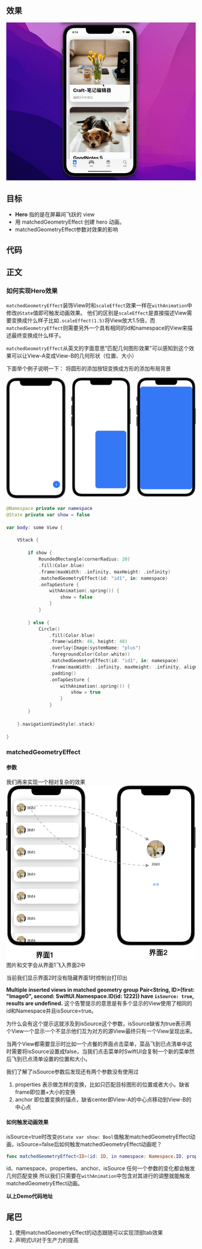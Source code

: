 ## 效果
![效果](Doc/123.gif)
## 目标
-   **Hero** 指的是在屏幕间飞跃的 view
-   用 matchedGeometryEffect 创建 hero 动画。
-   matchedGeometryEffect参数对效果的影响
## 代码

## 正文
### 如何实现Hero效果
`matchedGeometryEffect`装饰View时和`scaleEffect`效果一样在`withAnimation`中修改`@State`值即可触发动画效果。
他们的区别是`scaleEffect`是直接描述View需要变换成什么样子比如`.scaleEffect(1.5)`将View放大1.5倍，而`matchedGeometryEffect`则需要另外一个具有相同的id和namespace的View来描述最终变换成什么样子。

`matchedGeometryEffect`从英文的字面意思"匹配几何图形效果"可以感知到这个效果可以让View-A变成View-B的几何形状（位置、大小）

下面举个例子说明一下：
将圆形的添加按钮变换成方形的添加布局背景

![圆形变换成方形](Doc/Pasted%20image%2020220314142847.png)

```swift
@Namespace private var namespace
@State private var show = false

var body: some View {

	VStack {
	
		if show {
			RoundedRectangle(cornerRadius: 20)
			.fill(Color.blue)
			.frame(maxWidth: .infinity, maxHeight: .infinity)
			.matchedGeometryEffect(id: "id1", in: namespace)
			.onTapGesture {
				withAnimation(.spring()) {
					show = false
				}			
			}
		
		} else {
			Circle()
				.fill(Color.blue)
				.frame(width: 48, height: 48)
				.overlay(Image(systemName: "plus")
				.foregroundColor(Color.white))
				.matchedGeometryEffect(id: "id1", in: namespace)
				.frame(maxWidth: .infinity, maxHeight: .infinity, alignment: .bottomTrailing)
				.padding()		
				.onTapGesture {
					withAnimation(.spring()) {
						show = true
					}
				}
		}
	
	}.navigationViewStyle(.stack)

}
```

### matchedGeometryEffect
#### 参数
我们再来实现一个相对复杂的效果
![相对复杂的效果](Doc/Pasted%20image%2020220314154503.png)
图片和文字会从界面1飞入界面2中

当前我们显示界面2时没有隐藏界面1时控制台打印出

**Multiple inserted views in matched geometry group Pair<String, ID>(first: "Image0", second: SwiftUI.Namespace.ID(id: 1222)) have `isSource: true`, results are undefined.**
这个告警提示的意思是有多个显示的View使用了相同的id和Namespace并且isSource=true。

为什么会有这个提示这就涉及到isSource这个参数，isSource缺省为true表示两个View一个显示一个不显示他们互为对方的源View最终只有一个View呈现出来。

当两个View都需要显示时比如一个点餐的界面点击菜单，菜品飞到已点清单中这时需要将isSource设置成false，当我们点击菜单时SwiftUI会复制一个新的菜单然后飞到已点清单设置的位置和大小。

我们了解了isSource参数后发现还有两个参数没有使用过
1. properties
表示做怎样的变换，比如只匹配目标图形的位置或者大小。缺省frame即位置+大小的变换
2. anchor
即位置变换的锚点，缺省center即View-A的中心点移动到View-B的中心点

#### 如何触发动画效果
isSource=true时改变`@State var show: Bool`值触发matchedGeometryEffect动画，isSource=false后如何触发matchedGeometryEffect动画呢？
```swift
func matchedGeometryEffect<ID>(id: ID, in namespace: Namespace.ID, properties: MatchedGeometryProperties = .frame, anchor: UnitPoint = .center, isSource: Bool = true) -> some View where ID : Hashable
```
id、namespace、properties、anchor、isSource 任何一个参数的变化都会触发几何匹配变换
所以我们只需要在`withAnimation`中包含对其进行的调整就能触发matchedGeometryEffect动画。

**以上Demo代码地址**

## 尾巴
1. 使用matchedGeometryEffect的动态跟随可以实现顶部tab效果
2. 声明式UI对于生产力的提高
